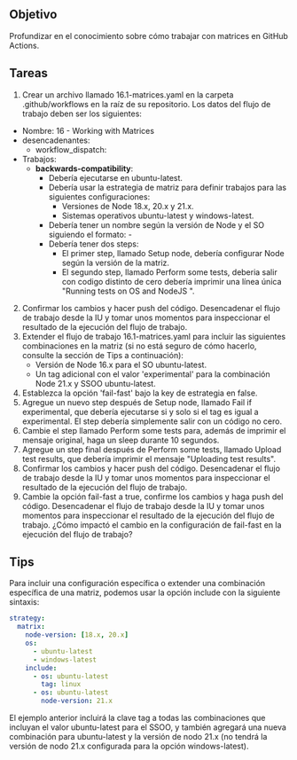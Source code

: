 ## Objetivo
Profundizar en el conocimiento sobre cómo trabajar con matrices en GitHub Actions.

## Tareas

1. Crear un archivo llamado 16.1-matrices.yaml en la carpeta .github/workflows en la raíz de su repositorio. Los datos del flujo de trabajo deben ser los siguientes:
  - Nombre: 16 - Working with Matrices
  - desencadenantes:
    - workflow_dispatch: 
  - Trabajos:
    - **backwards-compatibility**:
      - Debería ejecutarse en ubuntu-latest.
      - Debería usar la estrategia de matriz para definir trabajos para las siguientes configuraciones:
        - Versiones de Node 18.x, 20.x y 21.x.
        - Sistemas operativos ubuntu-latest y windows-latest.
      - Debería tener un nombre según la versión de Node y el SO siguiendo el formato: <os>-<node-version>
      - Debería tener dos steps:
        - El primer step, llamado Setup node, debería configurar Node según la versión de la matriz.
        - El segundo step, llamado Perform some tests, deberia salir con codigo distinto de cero debería imprimir una línea única "Running tests on OS <OS value here> and NodeJS <Node version here>".
2. Confirmar los cambios y hacer push del código. Desencadenar el flujo de trabajo desde la IU y tomar unos momentos para inspeccionar el resultado de la ejecución del flujo de trabajo.
3. Extender el flujo de trabajo 16.1-matrices.yaml para incluir las siguientes combinaciones en la matriz (si no está seguro de cómo hacerlo, consulte la sección de Tips a continuación):
    - Versión de Node 16.x para el SO ubuntu-latest.
    - Un tag adicional con el valor 'experimental' para la combinación Node 21.x y SSOO ubuntu-latest.
4. Establezca la opción 'fail-fast' bajo la key de estrategia en false.
5. Agregue un nuevo step después de Setup node, llamado Fail if experimental, que debería ejecutarse si y solo si el tag es igual a experimental. El step debería simplemente salir con un código no cero.
6. Cambie el step llamado Perform some tests para, además de imprimir el mensaje original, haga un sleep durante 10 segundos.
7. Agregue un step final después de Perform some tests, llamado Upload test results, que debería imprimir el mensaje "Uploading test results".
8. Confirmar los cambios y hacer push del código. Desencadenar el flujo de trabajo desde la IU y tomar unos momentos para inspeccionar el resultado de la ejecución del flujo de trabajo.
9. Cambie la opción fail-fast a true, confirme los cambios y haga push del código. Desencadenar el flujo de trabajo desde la IU y tomar unos momentos para inspeccionar el resultado de la ejecución del flujo de trabajo. ¿Cómo impactó el cambio en la configuración de fail-fast en la ejecución del flujo de trabajo?


## Tips

Para incluir una configuración específica o extender una combinación específica de una matriz, podemos usar la opción include con la siguiente sintaxis:
```yaml
strategy:
  matrix:
    node-version: [18.x, 20.x]
    os:
      - ubuntu-latest
      - windows-latest
    include:
      - os: ubuntu-latest
        tag: linux
      - os: ubuntu-latest
        node-version: 21.x
```
El ejemplo anterior incluirá la clave tag a todas las combinaciones que incluyan el valor ubuntu-latest para el SSOO, y también agregará una nueva combinación para ubuntu-latest y la versión de nodo 21.x (no tendrá la versión de nodo 21.x configurada para la opción windows-latest). 